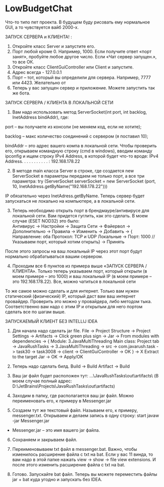 # LowBudgetChat
Что-то типо пет проекта. В будущем буду рисовать ему нормальное GUI, а то чувствуется вайб 2000-х.

ЗАПУСК СЕРВЕРА и КЛИЕНТА! :
1.	Откройте класс Server и запустите его. 
2.	Порт любой кроме 0. Например, 1000. Если получите ответ «порт занят», пробуйте любое другое число. Если «Чат сервер запущен.», то все ОК.
3.	Откройте класс ClientGuiController или Client и запустите. 
4.	Адрес всегда - 127.0.0.1
5.	Порт – тот, который вы определили для сервера. Например, 7777 или 4423. Желательно от 
6.	Теперь у вас запущен сервер и приложение. Можете запустить так же бота.

ЗАПУСК СЕРВЕРА / КЛИЕНТА В ЛОКАЛЬНОЙ СЕТИ

1.	Вам надо использовать метод ServerSocket(int port, int backlog, InetAddress bindAddr), где: 

port – вы получаете из консоли (не меняем код, если не хотите);

backlog – макс количество соединений с сервером (я поставил 10);

bindAddr – это адрес вашего компа в локальной сети. Чтобы проверить его, открываем командную строку (cmd в windows), вводим команду ipconfig и ищем строку IPv4 Address, в которой будет что-то вроде: 
IPv4 Address. . . . . . . . . . . : 192.168.178.22

2.	В методе main класса Server в строке, где создается new ServerSocket в параметры передаем не только порт, а все три параметра:
try (ServerSocket serverSocket = new ServerSocket (port, 10, InetAddress.getByName("192.168.178.22")))

IP обязательно через InetAdress.getByName. 
Теперь сервер будет запускаться не локально на компьютере, а в локальной сети. 

3.	Теперь необходимо открыть порт в брендмауре/антивирусе для локальной сети. Вам придется гуглить, как это сделать. В моем случае (ESET NOD32) это было:  
Антивирус -> Настройки -> Защита Сети -> Файервол -> Дополнительно -> Правила -> Изменить -> Добавить  -> {
Направление: оба
Протокол: TCP и UDP
Локальные -> Порт: 1000 //Указываем порт, который хотим открыть}  -> Принять

После этого запросы на ваш локальный IP через этот порт будут нормально обрабатываться вашим сервером. 

4.	Проходим все 6 пунктов из примера выше «ЗАПУСК СЕРВЕРА / КЛИЕНТА». Только теперь указываем порт, который открыли (в моем примере – это 1000) и ваш локальный IP (в моем примере – это 192.168.178.22). Все, можно чатиться в локальной сети

То же самое можно сделать и для интернет. Только вам нужен статический (физический) IP, который даст вам ваш интернет провайдер. Проверить это можно у провайдера, либо методом тыка. Соответственно вам надо с этим IP и открытым для него портом сделать все по шагам выше.

ЗАПУСКАЕМЫЙ КЛИЕНТ БЕЗ INTELLIJ IDEA

1.	Для начала надо сделать jar file. 
File -> Project Structure -> Project Settings -> Artifacts -> Click green plus sign -> Jar -> From modules with dependencies -> {
Module: 3.JavaMultiThreading
Main class: Project tab -> JavaRushTasks -> 3.JavaMultiThreading -> src -> com.javarush.task -> task30 -> task3008 -> client -> ClientGuiController -> OK
} -> X Extract to the target Jar -> OK -> Apply/OK

2.	Теперь надо сделать билд. 
Build -> Build Artifact -> Build

3.	Ваш jar файл будет расположен тут: …\JavaRushTasks\out\artifacts\ 
(В моем случае полный адрес: D:\JetBrains\Projects\JavaRushTasks\out\artifacts\)

4.	Заходим в папку, где располагается ваш jar файл. Можно переименовать его, к примеру в Messenger.jar 

5.	Создаем тут же текстовый файл. Называем его, к примеру, messenger.txt. Открываем и делаем запись в одну строку: start javaw -jar Messenger.jar

* Messenger.jar – это имя вашего jar файла.

6.	Сохраняем и закрываем файл. 

7.	Переименовываем txt файл в messenger.bat. Важно, чтобы изменилось расширение файла с txt на bat. Если у вас 11 винда, то вам надо в этой папке нажать view -> show -> file view extensions. И после этого изменить расширение файла с txt на bat. 

8.	Готово. Запускайте bat файл. Теперь вы можете переместить файлы jar + bat куда угодно и запускать без IDEA. 
